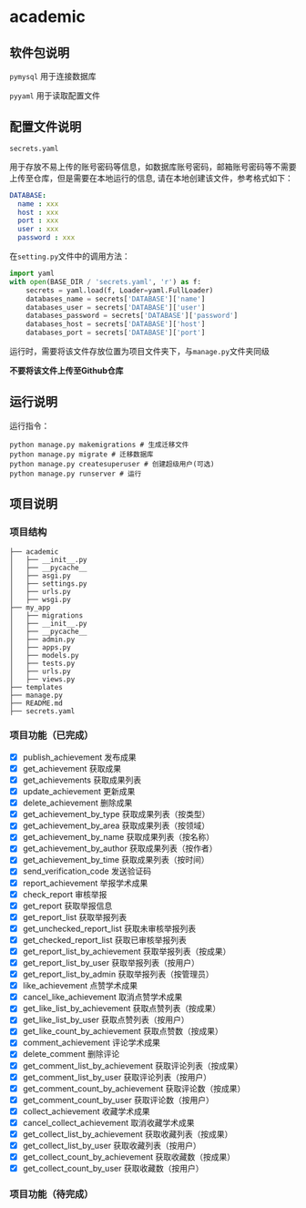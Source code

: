 # academic
## 软件包说明
`pymysql` 用于连接数据库

`pyyaml` 用于读取配置文件

## 配置文件说明
`secrets.yaml` 

用于存放不易上传的账号密码等信息，如数据库账号密码，邮箱账号密码等不需要上传至仓库，但是需要在本地运行的信息, 请在本地创建该文件，参考格式如下：
```yaml
DATABASE:
  name : xxx
  host : xxx
  port : xxx
  user : xxx
  password : xxx
```
在`setting.py`文件中的调用方法：
```python
import yaml
with open(BASE_DIR / 'secrets.yaml', 'r') as f:
    secrets = yaml.load(f, Loader=yaml.FullLoader)
    databases_name = secrets['DATABASE']['name']
    databases_user = secrets['DATABASE']['user']
    databases_password = secrets['DATABASE']['password']
    databases_host = secrets['DATABASE']['host']
    databases_port = secrets['DATABASE']['port']
```
运行时，需要将该文件存放位置为项目文件夹下，与`manage.py`文件夹同级

**不要将该文件上传至Github仓库**

## 运行说明
运行指令：
```shell
python manage.py makemigrations # 生成迁移文件
python manage.py migrate # 迁移数据库
python manage.py createsuperuser # 创建超级用户(可选)
python manage.py runserver # 运行
```
## 项目说明
### 项目结构
```shell
├── academic
│   ├── __init__.py
│   ├── __pycache__
│   ├── asgi.py
│   ├── settings.py
│   ├── urls.py
│   ├── wsgi.py
├── my_app
│   ├── migrations
│   ├── __init__.py
│   ├── __pycache__
│   ├── admin.py
│   ├── apps.py
│   ├── models.py
│   ├── tests.py
│   ├── urls.py
│   ├── views.py
├── templates
├── manage.py
├── README.md
├── secrets.yaml
```

### 项目功能（已完成）
- [x] publish_achievement 发布成果
- [x] get_achievement 获取成果
- [x] get_achievements 获取成果列表
- [x] update_achievement 更新成果
- [x] delete_achievement 删除成果
- [x] get_achievement_by_type 获取成果列表（按类型）
- [x] get_achievement_by_area 获取成果列表（按领域）
- [x] get_achievement_by_name 获取成果列表（按名称）
- [x] get_achievement_by_author 获取成果列表（按作者）
- [x] get_achievement_by_time 获取成果列表（按时间）
- [x] send_verification_code 发送验证码
- [x] report_achievement 举报学术成果
- [x] check_report 审核举报
- [x] get_report 获取举报信息
- [x] get_report_list 获取举报列表
- [x] get_unchecked_report_list 获取未审核举报列表
- [x] get_checked_report_list 获取已审核举报列表
- [x] get_report_list_by_achievement 获取举报列表（按成果）
- [x] get_report_list_by_user 获取举报列表（按用户）
- [x] get_report_list_by_admin 获取举报列表（按管理员）
- [x] like_achievement 点赞学术成果
- [x] cancel_like_achievement 取消点赞学术成果
- [x] get_like_list_by_achievement 获取点赞列表（按成果）
- [x] get_like_list_by_user 获取点赞列表（按用户）
- [x] get_like_count_by_achievement 获取点赞数（按成果）
- [x] comment_achievement 评论学术成果
- [x] delete_comment 删除评论
- [x] get_comment_list_by_achievement 获取评论列表（按成果）
- [x] get_comment_list_by_user 获取评论列表（按用户）
- [x] get_comment_count_by_achievement 获取评论数（按成果）
- [x] get_comment_count_by_user 获取评论数（按用户）
- [x] collect_achievement 收藏学术成果
- [x] cancel_collect_achievement 取消收藏学术成果
- [x] get_collect_list_by_achievement 获取收藏列表（按成果）
- [x] get_collect_list_by_user 获取收藏列表（按用户）
- [x] get_collect_count_by_achievement 获取收藏数（按成果）
- [x] get_collect_count_by_user 获取收藏数（按用户）

### 项目功能（待完成）



